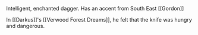Intelligent, enchanted dagger.  Has an accent from South East [[Gordon]]

In [[Darkus]]'s [[Verwood Forest Dreams]], he felt that the knife was hungry and dangerous.